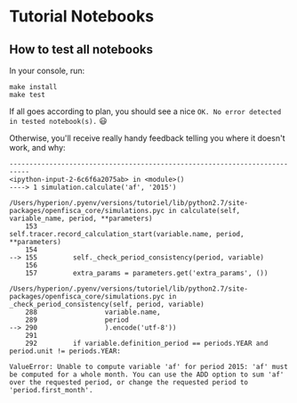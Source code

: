 # Tutorial Notebooks

## How to test all notebooks

In your console, run:

```
make install
make test
```

If all goes according to plan, you should see a nice `OK. No error detected in tested notebook(s).` 😃

Otherwise, you'll receive really handy feedback telling you where it doesn't work, and why:

```
---------------------------------------------------------------------------
<ipython-input-2-6c6f6a2075ab> in <module>()
----> 1 simulation.calculate('af', '2015')

/Users/hyperion/.pyenv/versions/tutoriel/lib/python2.7/site-packages/openfisca_core/simulations.pyc in calculate(self, variable_name, period, **parameters)
    153             self.tracer.record_calculation_start(variable.name, period, **parameters)
    154
--> 155         self._check_period_consistency(period, variable)
    156
    157         extra_params = parameters.get('extra_params', ())

/Users/hyperion/.pyenv/versions/tutoriel/lib/python2.7/site-packages/openfisca_core/simulations.pyc in _check_period_consistency(self, period, variable)
    288                 variable.name,
    289                 period
--> 290                 ).encode('utf-8'))
    291
    292         if variable.definition_period == periods.YEAR and period.unit != periods.YEAR:

ValueError: Unable to compute variable 'af' for period 2015: 'af' must be computed for a whole month. You can use the ADD option to sum 'af' over the requested period, or change the requested period to 'period.first_month'.
```
